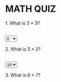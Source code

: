 # MATH QUIZ
<html>
  <body>
    <title>MATH QUIZ 1</title>
    <!-- START OF QUIZ-->
<p>1. What is 3 &times; 3?</p> 
    <br>
    <form> <select> <option> 6 </option> <option>9</option> <option>12</option> </select> </form>
    <p>2. What is 5 &times; 2?</p>
    <br>
    <form> <select> <option>10</option> <option>7</option> <option>25</option> </select> </form>
    <p>3. What is 6 &times; 7?</p>
    <br>
    <!-- END OF QUIZ-->
  </body>
</html>
